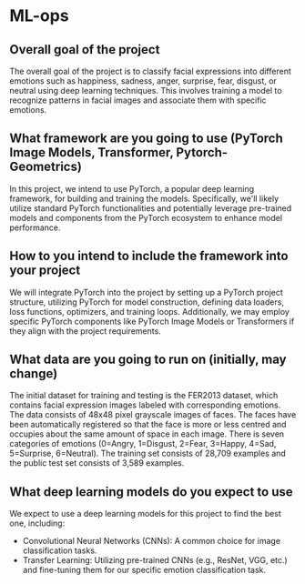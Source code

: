 # ML-ops

## Overall goal of the project
The overall goal of the project is to classify facial expressions into different emotions such as happiness, sadness, anger, surprise, fear, disgust, or neutral using deep learning techniques. This involves training a model to recognize patterns in facial images and associate them with specific emotions.

## What framework are you going to use (PyTorch Image Models, Transformer, Pytorch-Geometrics)
In this project, we intend to use PyTorch, a popular deep learning framework, for building and training the models. Specifically, we'll likely utilize standard PyTorch functionalities and potentially leverage pre-trained models and components from the PyTorch ecosystem to enhance model performance.

## How to you intend to include the framework into your project
We will integrate PyTorch into the project by setting up a PyTorch project structure, utilizing PyTorch for model construction, defining data loaders, loss functions, optimizers, and training loops. Additionally, we may employ specific PyTorch components like PyTorch Image Models or Transformers if they align with the project requirements.

## What data are you going to run on (initially, may change)
The initial dataset for training and testing is the FER2013 dataset, which contains facial expression images labeled with corresponding emotions. The data consists of 48x48 pixel grayscale images of faces. The faces have been automatically registered so that the face is more or less centred and occupies about the same amount of space in each image. There is seven categories of emotions (0=Angry, 1=Disgust, 2=Fear, 3=Happy, 4=Sad, 5=Surprise, 6=Neutral). The training set consists of 28,709 examples and the public test set consists of 3,589 examples.

## What deep learning models do you expect to use
We expect to use a deep learning models for this project to find the best one, including:

- Convolutional Neural Networks (CNNs): A common choice for image classification tasks.
- Transfer Learning: Utilizing pre-trained CNNs (e.g., ResNet, VGG, etc.) and fine-tuning them for our specific emotion classification task.